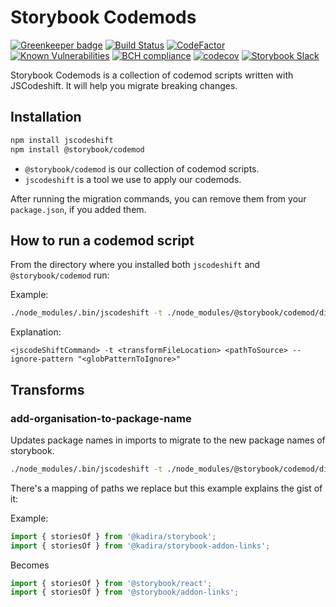 # Storybook Codemods

[![Greenkeeper badge](https://badges.greenkeeper.io/storybooks/storybook.svg)](https://greenkeeper.io/)
[![Build Status](https://travis-ci.org/storybooks/storybook.svg?branch=master)](https://travis-ci.org/storybooks/storybook)
[![CodeFactor](https://www.codefactor.io/repository/github/storybooks/storybook/badge)](https://www.codefactor.io/repository/github/storybooks/storybook)
[![Known Vulnerabilities](https://snyk.io/test/github/storybooks/storybook/8f36abfd6697e58cd76df3526b52e4b9dc894847/badge.svg)](https://snyk.io/test/github/storybooks/storybook/8f36abfd6697e58cd76df3526b52e4b9dc894847)
[![BCH compliance](https://bettercodehub.com/edge/badge/storybooks/storybook)](https://bettercodehub.com/results/storybooks/storybook) [![codecov](https://codecov.io/gh/storybooks/storybook/branch/master/graph/badge.svg)](https://codecov.io/gh/storybooks/storybook)
[![Storybook Slack](https://storybooks-slackin.herokuapp.com/badge.svg)](https://storybooks-slackin.herokuapp.com/)

Storybook Codemods is a collection of codemod scripts written with JSCodeshift.
It will help you migrate breaking changes.

## Installation

```sh
npm install jscodeshift
npm install @storybook/codemod
```

-   `@storybook/codemod` is our collection of codemod scripts.
-   `jscodeshift` is a tool we use to apply our codemods.

After running the migration commands, you can remove them from your `package.json`, if you added them.

## How to run a codemod script

From the directory where you installed both `jscodeshift` and `@storybook/codemod` run:

Example:

```sh
./node_modules/.bin/jscodeshift -t ./node_modules/@storybook/codemod/dist/transforms/update-organisation-name.js . --ignore-pattern "node_modules|dist"
```

Explanation:

    <jscodeShiftCommand> -t <transformFileLocation> <pathToSource> --ignore-pattern "<globPatternToIgnore>"

## Transforms

### add-organisation-to-package-name

Updates package names in imports to migrate to the new package names of storybook.

```sh
./node_modules/.bin/jscodeshift -t ./node_modules/@storybook/codemod/dist/transforms/update-organisation-name.js . --ignore-pattern "node_modules|dist"
```

There's a mapping of paths we replace but this example explains the gist of it:

Example:

```js
import { storiesOf } from '@kadira/storybook';
import { storiesOf } from '@kadira/storybook-addon-links';
```

Becomes

```js
import { storiesOf } from '@storybook/react';
import { storiesOf } from '@storybook/addon-links';
```
